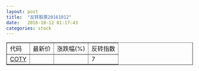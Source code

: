 ```yaml
---
layout: post
title:  "反转股票20161012"
date:   2016-10-12 01:17:43
categories: stock
---
```


<script type="text/javascript">
var stockList = []
stockList.push('gb_coty');
</script>

<table border="1">
 <tr>
 <td>代码</td>
  <td>最新价</td>
  <td>涨跌幅(%)</td>
 <td>反转指数</td>
</tr>
  <tr id="coty"><td><a href="http://stock.finance.sina.com.cn/usstock/quotes/COTY.html" target="_blank">COTY</a></td><td></td><td></td><td>7</td></tr>
</table>
